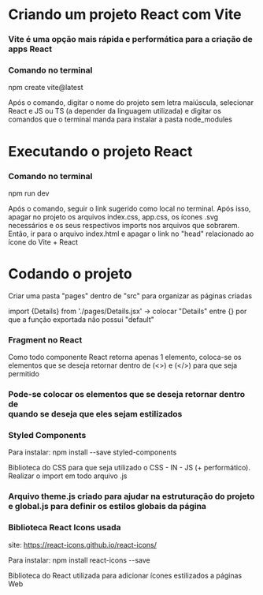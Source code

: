 # Criando um projeto React com Vite 

### Vite é uma opção mais rápida e performática para a criação de apps React

### Comando no terminal 

npm create vite@latest

Após o comando, digitar o nome do projeto sem letra maiúscula, selecionar React e JS ou TS (a depender da linguagem utilizada) e digitar os comandos que o terminal manda para instalar a pasta node_modules

# Executando o projeto React 

### Comando no terminal 

npm run dev

Após o comando, seguir o link sugerido como local no terminal. Após isso, apagar no projeto os arquivos index.css, app.css, os ícones .svg necessários e os seus respectivos imports nos arquivos que sobrarem. Então, ir para o arquivo index.html e apagar o link no "head" relacionado ao ícone do Vite + React

# Codando o projeto

Criar uma pasta "pages" dentro de "src" para organizar as páginas criadas 

import {Details} from './pages/Details.jsx' -> colocar "Details" entre {} por que a função exportada não possui "default"

### Fragment no React

Como todo componente React retorna apenas 1 elemento, coloca-se os elementos que se deseja retornar dentro de (<>) e (</>) para que seja permitido

### Pode-se colocar os elementos que se deseja retornar dentro de <div> quando se deseja que eles sejam estilizados

### Styled Components

Para instalar: npm install --save styled-components

Biblioteca do CSS para que seja utilizado o CSS - IN - JS (+ performático). Realizar o import em todo arquivo .js

### Arquivo theme.js criado para ajudar na estruturação do projeto e global.js para definir os estilos globais da página

### Biblioteca React Icons usada

site: https://react-icons.github.io/react-icons/

Para instalar: npm install react-icons --save

Biblioteca do React utilizada para adicionar ícones estilizados a páginas Web
